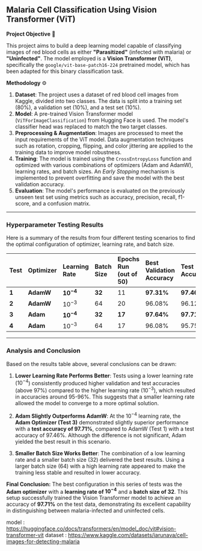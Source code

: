 ## Malaria Cell Classification Using Vision Transformer (ViT)

**Project Objective** 🔬

This project aims to build a deep learning model capable of classifying images of red blood cells as either **"Parasitized"** (infected with malaria) or **"Uninfected"**. The model employed is a **Vision Transformer (ViT)**, specifically the `google/vit-base-patch16-224` pretrained model, which has been adapted for this binary classification task.

**Methodology** ⚙️
1.  **Dataset**: The project uses a dataset of red blood cell images from Kaggle, divided into two classes. The data is split into a training set (80%), a validation set (10%), and a test set (10%).
2.  **Model**: A pre-trained Vision Transformer model (`ViTForImageClassification`) from Hugging Face is used. The model's classifier head was replaced to match the two target classes.
3.  **Preprocessing & Augmentation**: Images are processed to meet the input requirements of the ViT model. Data augmentation techniques such as rotation, cropping, flipping, and color jittering are applied to the training data to improve model robustness.
4.  **Training**: The model is trained using the `CrossEntropyLoss` function and optimized with various combinations of optimizers (Adam and AdamW), learning rates, and batch sizes. An *Early Stopping* mechanism is implemented to prevent overfitting and save the model with the best validation accuracy.
5.  **Evaluation**: The model's performance is evaluated on the previously unseen test set using metrics such as accuracy, precision, recall, f1-score, and a confusion matrix.

---

### Hyperparameter Testing Results

Here is a summary of the results from four different testing scenarios to find the optimal configuration of optimizer, learning rate, and batch size.

| Test | Optimizer | Learning Rate | Batch Size | Epochs Run (out of 50) | Best Validation Accuracy | Test Accuracy |
| :--- | :--- | :--- | :--- | :--- | :--- | :--- |
| **1** | **AdamW** | **$10^{-4}$** | **32** | 11 | **97.31%** | **97.46%** |
| **2** | **AdamW** | $10^{-3}$ | 64 | 20 | 96.08% | 96.12% |
| **3** | **Adam** | **$10^{-4}$** | **32** | **17** | **97.64%** | **97.71%** |
| **4** | **Adam** | $10^{-3}$ | 64 | 17 | 96.08% | 95.75% |

---

### Analysis and Conclusion

Based on the results table above, several conclusions can be drawn:

1.  **Lower Learning Rate Performs Better**: Tests using a lower learning rate ($10^{-4}$) consistently produced higher validation and test accuracies (above 97%) compared to the higher learning rate ($10^{-3}$), which resulted in accuracies around 95-96%. This suggests that a smaller learning rate allowed the model to converge to a more optimal solution.

2.  **Adam Slightly Outperforms AdamW**: At the $10^{-4}$ learning rate, the **Adam Optimizer (Test 3)** demonstrated slightly superior performance with a **test accuracy of 97.71%**, compared to AdamW (Test 1) with a test accuracy of 97.46%. Although the difference is not significant, Adam yielded the best result in this scenario.

3.  **Smaller Batch Size Works Better**: The combination of a low learning rate and a smaller batch size (32) delivered the best results. Using a larger batch size (64) with a high learning rate appeared to make the training less stable and resulted in lower accuracy.

**Final Conclusion:**
The best configuration in this series of tests was the **Adam optimizer** with a **learning rate of $10^{-4}$** and a **batch size of 32**. This setup successfully trained the Vision Transformer model to achieve an accuracy of **97.71%** on the test data, demonstrating its excellent capability in distinguishing between malaria-infected and uninfected cells.

model : https://huggingface.co/docs/transformers/en/model_doc/vit#vision-transformer-vit
dataset : https://www.kaggle.com/datasets/iarunava/cell-images-for-detecting-malaria
